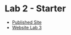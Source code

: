# Lab 2 - Starter
- [Published Site](https://alaguelo.github.io/Lab2_Starter/)
- [Website Lab 3](https://alaguelo.github.io/sp24-cse110-lab3/)
